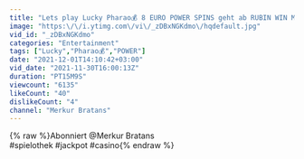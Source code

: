 ```yaml
---
title: "Lets play Lucky Pharao💰 8 EURO POWER SPINS geht ab RUBIN WIN MERKUR Magie Spielhalle Casino NOVO"
image: "https:\/\/i.ytimg.com\/vi\/_zDBxNGKdmo\/hqdefault.jpg"
vid_id: "_zDBxNGKdmo"
categories: "Entertainment"
tags: ["Lucky","Pharao💰","POWER"]
date: "2021-12-01T14:10:42+03:00"
vid_date: "2021-11-30T16:00:13Z"
duration: "PT15M9S"
viewcount: "6135"
likeCount: "40"
dislikeCount: "4"
channel: "Merkur Bratans"
---
```

{% raw %}Abonniert @Merkur Bratans <br />#spielothek #jackpot #casino{% endraw %}
